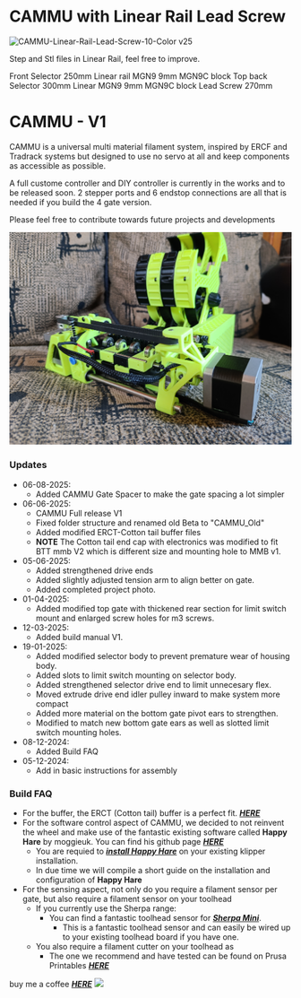 # CAMMU with Linear Rail Lead Screw

<img width="1520" height="888" alt="CAMMU-Linear-Rail-Lead-Screw-10-Color v25" src="https://github.com/user-attachments/assets/1fa88703-018c-4230-adf2-d6014e59e871" />

Step and Stl files in Linear Rail, feel free to improve.

Front Selector 250mm Linear rail MGN9 9mm MGN9C block
Top back Selector  300mm Linear MGN9 9mm MGN9C block
Lead Screw 270mm 



# CAMMU - V1

CAMMU is a universal multi material filament system, inspired by ERCF and Tradrack systems but designed to use no servo at all and keep components as accessible as possible.

A full custome controller and DIY controller is currently in the works and to be released soon. 2 stepper ports and 6 endstop connections are all that is needed if you build the 4 gate version.

Please feel free to contribute towards future projects and developments

![alt text][image]

[image]: https://github.com/camnefdt/CAMMU/blob/main/V1_Release/pics/IMG_20250531_124000.jpg
### Updates
- 06-08-2025:
    - Added CAMMU Gate Spacer to make the gate spacing a lot simpler
- 06-06-2025:
    - CAMMU Full release V1
    - Fixed folder structure and renamed old Beta to "CAMMU_Old"
    - Added modified ERCT-Cotton tail buffer files
    - **NOTE** The Cotton tail end cap with electronics was modified to fit BTT mmb V2 which is different size and mounting hole to MMB v1.
- 05-06-2025:
  - Added strengthened drive ends
  - Added slightly adjusted tension arm to align better on gate.
  - Added completed project photo.
- 01-04-2025:
  - Added modified top gate with thickened rear section for limit switch mount and enlarged screw holes for m3 screws.
- 12-03-2025:
  - Added build manual V1.
- 19-01-2025:
  - Added modified selector body to prevent premature wear of housing body.
  - Added slots to limit switch mounting on selector body.
  - Added strengthened selector drive end to limit unnecesary flex.
  - Moved extrude drive end idler pulley inward to make system more compact
  - Added more material on the bottom gate pivot ears to strengthen.
  - Modified to match new bottom gate ears as well as slotted limit switch mounting holes.
- 08-12-2024:
  - Added Build FAQ 
- 05-12-2024:
  - Add in basic instructions for assembly


### Build FAQ
- For the buffer, the ERCT (Cotton tail) buffer is a perfect fit. [***HERE***](https://github.com/Enraged-Rabbit-Community/ERCF_v2/tree/master/Recommended_Options/ERCT_Buffer)
- For the software control aspect of CAMMU, we decided to not reinvent the wheel and make use of the fantastic existing software called **Happy Hare** by moggieuk. You can find his github page [***HERE***](https://github.com/moggieuk)
  - You are requied to [***install Happy Hare***](https://github.com/moggieuk/Happy-Hare/wiki/Installation) on your existing klipper installation.
  - In due time we will compile a short guide on the installation and configuration of **Happy Hare**
- For the sensing aspect, not only do you require a filament sensor per gate, but also require a filament sensor on your toolhead
  - If you currently use the Sherpa range:
    - You can find a fantastic toolhead sensor for [***Sherpa Mini***](https://github.com/v6cl/MyDIYthings/tree/main/3Dprinters/AnnexEngineeringMOD/SherpaMini/SherpaMiniFilamentSensor).
      - This is a fantastic toolhead sensor and can easily be wired up to your existing toolhead board if you have one.
  - You also require a filament cutter on your toolhead as
    - The one we recommend and have tested can be found on Prusa Printables [***HERE***](https://www.printables.com/model/622289-filament-cutter-for-sherpa-and-sherpa-patterned-ex/files)


buy me a coffee
[***HERE***](https://www.buymeacoffee.com/camnefdt)
<a href="https://www.buymeacoffee.com/camnefdt"><img src="https://img.buymeacoffee.com/button-api/?text=Support CAMMU&emoji=&slug=camnefdt&button_colour=FFDD00&font_colour=000000&font_family=Cookie&outline_colour=000000&coffee_colour=ffffff" /></a>
